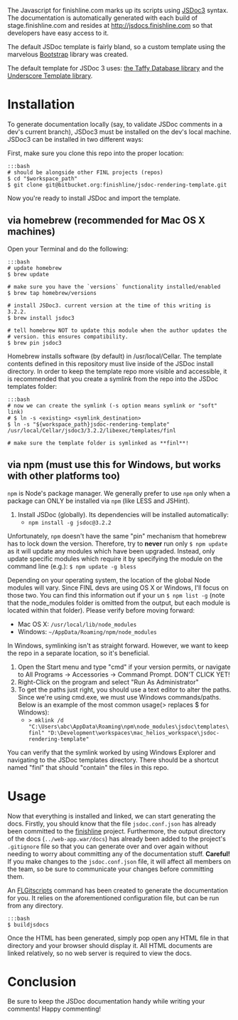 The Javascript for finishline.com marks up its scripts using [JSDoc3](http://usejsdoc.org/) syntax. The documentation is automatically generated with each build of stage.finishline.com and resides at http://jsdocs.finishline.com so that developers have easy access to it.

The default JSDoc template is fairly bland, so a custom template using the marvelous [Bootstrap](http://getbootstrap.com/) library was created.

The default template for JSDoc 3 uses: [the Taffy Database library](http://taffydb.com/) and the [Underscore Template library](http://documentcloud.github.com/underscore/#template).


Installation
============

To generate documentation locally (say, to validate JSDoc comments in a dev's current branch), JSDoc3 must be installed on the dev's local machine. JSDoc3 can be installed in two different ways:

First, make sure you clone this repo into the proper location:

    :::bash
    # should be alongside other FINL projects (repos)
    $ cd "$workspace_path"
    $ git clone git@bitbucket.org:finishline/jsdoc-rendering-template.git

Now you're ready to install JSDoc and import the template.


via homebrew (recommended for Mac OS X machines)
------------------------------------------------
Open your Terminal and do the following:

    :::bash
    # update homebrew
    $ brew update

    # make sure you have the `versions` functionality installed/enabled
    $ brew tap homebrew/versions

    # install JSDoc3. current version at the time of this writing is 3.2.2.
    $ brew install jsdoc3

    # tell homebrew NOT to update this module when the author updates the
    # version. this ensures compatibility.
    $ brew pin jsdoc3

Homebrew installs software (by default) in /usr/local/Cellar. The template contents defined in this repository must live inside of the JSDoc install directory. In order to keep the template repo more visible and accessible, it is recommended that you create a symlink from the repo into the JSDoc templates folder:

    :::bash
    # now we can create the symlink (-s option means symlink or "soft" link)
    # $ ln -s <existing> <symlink_destination>
    $ ln -s "${workspace_path}jsdoc-rendering-template" /usr/local/Cellar/jsdoc3/3.2.2/libexec/templates/finl

    # make sure the template folder is symlinked as **finl**!


via npm (**must** use this for Windows, but works with other platforms too)
---------------------------------------------------------------------------
`npm` is Node's package manager. We generally prefer to use `npm` only when a package can ONLY be installed via `npm` (like LESS and JSHint).

1. Install JSDoc (globally). Its dependencies will be installed automatically:
    * `npm install -g jsdoc@3.2.2`

Unfortunately, `npm` doesn't have the same "pin" mechanism that homebrew has to lock down the version. Therefore, try to **never** run only `$ npm update` as it will update any modules which have been upgraded. Instead, only update specific modules which require it by specifying the module on the command line (e.g.): `$ npm update -g bless`

Depending on your operating system, the location of the global Node modules will vary. Since FINL devs are using OS X or Windows, I'll focus on those two. You can find this information out if your un `$ npm list -g` (note that the node_modules folder is omitted from the output, but each module is located within that folder). Please verify before moving forward:

- Mac OS X:  `/usr/local/lib/node_modules`
- Windows:  `~/AppData/Roaming/npm/node_modules`

In Windows, symlinking isn't as straight forward. However, we want to keep the repo in a separate location, so it's beneficial.

1. Open the Start menu and type "cmd" if your version permits, or navigate to All Programs -> Accessories -> Command Prompt. DON'T CLICK YET!
2. Right-Click on the program and select "Run As Administrator"
3. To get the paths just right, you should use a text editor to alter the paths. Since we're using cmd.exe, we must use Windows commands/paths. Below is an example of the most common usage(> replaces $ for Windows):
    * `> mklink /d "C:\Users\abc\AppData\Roaming\npm\node_modules\jsdoc\templates\finl" "D:\Development\workspaces\mac_helios_workspace\jsdoc-rendering-template"`

You can verify that the symlink worked by using Windows Explorer and navigating to the JSDoc templates directory. There should be a shortcut named "finl" that should "contain" the files in this repo.


Usage
=====

Now that everything is installed and linked, we can start generating the docs. Firstly, you should know that the file `jsdoc.conf.json` has already been committed to the [finishline](https://bitbucket.org/finishline/finish-line-main/src/101082196bcbf88ab71eb1ef5fa86fde5dfac124/modules/base/j2ee-apps/base/web-app.war/jsdoc.conf.json?at=master) project. Furthermore, the output directory of the docs (`../web-app.war/docs`) has already been added to the project's `.gitignore` file so that you can generate over and over again without needing to worry about committing any of the documentation stuff. **Careful!** If you make changes to the `jsdoc.conf.json` file, it will affect all members on the team, so be sure to communicate your changes before committing them.

An [FLGitscripts](https://bitbucket.org/finishline/flgitscripts/src/45a4d70dff5b9be4a985fdf69b2cd07172117fd7/bash_scripts/build_jsdocs.sh?at=master) command has been created to generate the documentation for you. It relies on the aforementioned configuration file, but can be run from any directory.

    :::bash
    $ buildjsdocs

Once the HTML has been generated, simply pop open any HTML file in that directory and your browser should display it. All HTML documents are linked relatively, so no web server is required to view the docs.


Conclusion
==========
Be sure to keep the JSDoc documentation handy while writing your comments! Happy commenting!
